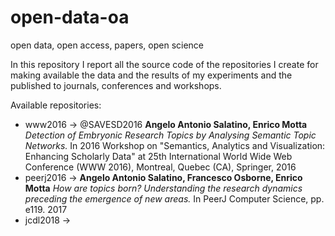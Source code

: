 # open-data-oa
open data, open access, papers, open science

In this repository I report all the source code of the repositories I create for making available the data and the results of my experiments and the published to journals, conferences and workshops.


Available repositories:
* www2016 -> @SAVESD2016 **Angelo Antonio Salatino, Enrico Motta** *Detection of Embryonic Research Topics by Analysing Semantic Topic Networks.* In 2016 Workshop on "Semantics, Analytics and Visualization: Enhancing Scholarly Data" at 25th International World Wide Web Conference (WWW 2016), Montreal, Quebec (CA), Springer, 2016
* peerj2016 ->  **Angelo Antonio Salatino, Francesco Osborne, Enrico Motta** *How are topics born? Understanding the research dynamics preceding the emergence of new areas.* In PeerJ Computer Science, pp. e119. 2017
* jcdl2018 -> 
